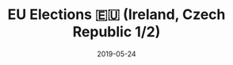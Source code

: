 ---
layout: post
title: EU Elections 🇪🇺 (Ireland, Czech Republic 1/2)
date: 2019-05-24
venue: EU
ticket: free
time: all day
href: http://www.europarl.europa.eu/at-your-service/en/be-heard/elections
---